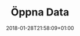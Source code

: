---
title: "Öppna Data"
date: 2018-01-28T21:58:09+01:00
disableToc: false
menuTitle: "Öppna Data "
---